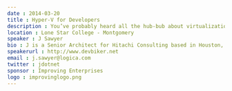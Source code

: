 ```yaml
---
date : 2014-03-20
title : Hyper-V for Developers
description : You’ve probably heard all the hub-bub about virtualization and Hyper-V but all it’s all been focused on infrastructure and networking types. But developers can – and should - leverage virtualization technologies as well. In this session, we’ll start with a quick overview of virtualization and what Hyper-V is and then we’ll get into some details on how to set up virtual machines, networks and disks. We’ll also look tips and tricks to use this technology more effectively, such as virtual machine checkpoints/snapshots, sysprep and sharing wireless connections with Hyper-V VMs. You’ll walk away with a better understanding of sometimes mysterious configuration and settings options and armed with the know-how to begin building your own virtual machine empire!
location : Lone Star College - Montgomery
speaker : J Sawyer
bio : J is a Senior Architect for Hitachi Consulting based in Houston, TX who absolutely loves to write code and build cool, innovative solutions to hard problems. Lately he's been deeply involved with Microsoft's Complex Event Processing platform - StreamInsight - and have been recognized by Microsoft as a Most Valuable Professional (MVP). He's also the President of the Houston .NET User's Group
speakerurl : http://www.devbiker.net
email : j.sawyer@logica.com
twitter : jdotnet
sponsor : Improving Enterprises
logo : improvinglogo.png
---
```


